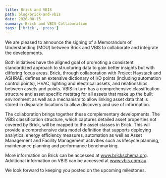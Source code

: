 ```yaml
---
title: Brick and VBIS
path: blog/brick-and-vbis
date: 2020-08-15
summary: Brick and VBIS Collaboration
tags: ['brick', 'press']
---
```


We are pleased to announce the signing of a Memorandum of Understanding (MOU) between Brick and VBIS to collaborate and integrate the developments. 

Both initiatives have the aligned goal of promoting a consistent standardized approach to structuring data to gain better insights but with differing focus areas. Brick, through collaboration with Project Haystack and ASHRAE, defines an extensive dictionary of I/O points (including automation control points), HVAC, lighting and electrical assets, and relationships between assets and points. VBIS in turn has a comprehensive classification structure and asset specific metatag for all assets that make up the built environment as well as a mechanism to allow linking asset data that is stored in disparate locations to allow discovery and use of information. 

The collaboration brings together these complementary developments. The VBIS classification structure, which captures detailed asset properties not covered by Brick, will be mapped to the asset classes in Brick. This will provide a comprehensive data model definition that supports deploying analytics, energy efficiency measures, automation as well as Asset Management and Facility Management activities such as lifecycle planning, maintenance planning and performance benchmarking.

More information on Brick can be accessed at www.brickschema.org. Additional information on VBIS can be accessed at www.vbis.com.au. 

We look forward to keeping you posted on the upcoming milestones.
